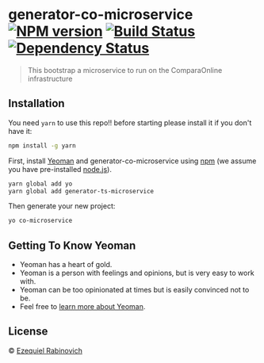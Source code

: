 # generator-co-microservice [![NPM version][npm-image]][npm-url] [![Build Status][travis-image]][travis-url] [![Dependency Status][daviddm-image]][daviddm-url]
> This bootstrap a microservice to run on the ComparaOnline infrastructure

## Installation

You need `yarn` to use this repo!! before starting please install it if you don't have it:
```bash
npm install -g yarn
```

First, install [Yeoman](http://yeoman.io) and generator-co-microservice using [npm](https://www.npmjs.com/) (we assume you have pre-installed [node.js](https://nodejs.org/)).

```bash
yarn global add yo
yarn global add generator-ts-microservice
```

Then generate your new project:

```bash
yo co-microservice
```

## Getting To Know Yeoman

 * Yeoman has a heart of gold.
 * Yeoman is a person with feelings and opinions, but is very easy to work with.
 * Yeoman can be too opinionated at times but is easily convinced not to be.
 * Feel free to [learn more about Yeoman](http://yeoman.io/).

## License

 © [Ezequiel Rabinovich]()


[npm-image]: https://badge.fury.io/js/generator-co-microservice.svg
[npm-url]: https://npmjs.org/package/generator-co-microservice
[travis-image]: https://travis-ci.org/comparaonline/generator-co-microservice.svg?branch=master
[travis-url]: https://travis-ci.org/comparaonline/generator-co-microservice
[daviddm-image]: https://david-dm.org/comparaonline/generator-co-microservice.svg?theme=shields.io
[daviddm-url]: https://david-dm.org/comparaonline/generator-co-microservice
